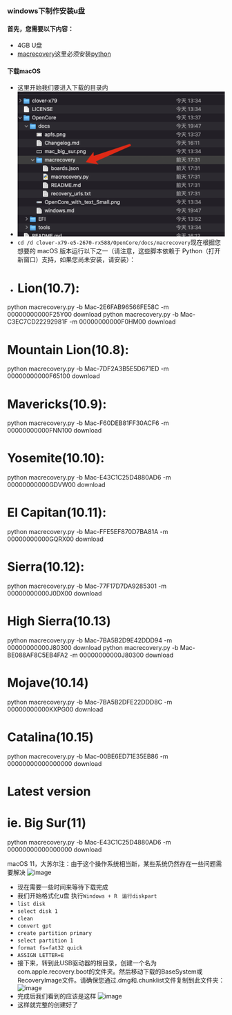 ### windows下制作安装u盘 ###
#### 首先，您需要以下内容：
- 4GB U盘
- [macrecovery](/OpenCore/docs/macrecovery)这里必须安装[python](https://www.python.org/downloads/)
#### 下载macOS
- 这里开始我们要进入下载的目录内
- ![image](/OpenCore/docs/macos_usb.png)
- ```cd /d clover-x79-e5-2670-rx588/OpenCore/docs/macrecovery```现在根据您想要的 macOS 版本运行以下之一（请注意，这些脚本依赖于 Python（打开新窗口）支持，如果您尚未安装，请安装）：
- # Lion(10.7):
python macrecovery.py -b Mac-2E6FAB96566FE58C -m 00000000000F25Y00 download
python macrecovery.py -b Mac-C3EC7CD22292981F -m 00000000000F0HM00 download

# Mountain Lion(10.8):
python macrecovery.py -b Mac-7DF2A3B5E5D671ED -m 00000000000F65100 download

# Mavericks(10.9):
python macrecovery.py -b Mac-F60DEB81FF30ACF6 -m 00000000000FNN100 download

# Yosemite(10.10):
python macrecovery.py -b Mac-E43C1C25D4880AD6 -m 00000000000GDVW00 download

# El Capitan(10.11):
python macrecovery.py -b Mac-FFE5EF870D7BA81A -m 00000000000GQRX00 download

# Sierra(10.12):
python macrecovery.py -b Mac-77F17D7DA9285301 -m 00000000000J0DX00 download

# High Sierra(10.13)
python macrecovery.py -b Mac-7BA5B2D9E42DDD94 -m 00000000000J80300 download
python macrecovery.py -b Mac-BE088AF8C5EB4FA2 -m 00000000000J80300 download

# Mojave(10.14)
python macrecovery.py -b Mac-7BA5B2DFE22DDD8C -m 00000000000KXPG00 download

# Catalina(10.15)
python macrecovery.py -b Mac-00BE6ED71E35EB86 -m 00000000000000000 download

# Latest version
# ie. Big Sur(11)
python macrecovery.py -b Mac-E43C1C25D4880AD6 -m 00000000000000000 download

macOS 11，大苏尔注：由于这个操作系统相当新，某些系统仍然存在一些问题需要解决
![image](/OpenCore/docs/macrecovery-done.1b0960bc)
- 现在需要一些时间来等待下载完成
- 我们开始格式化u盘 执行```Windows + R ``` ```运行diskpart```
- ```list disk```
- ```select disk 1```
- ```clean```
- ```convert gpt```
- ```create partition primary```
- ```select partition 1```
- ```format fs=fat32 quick```
- ```ASSIGN LETTER=E```
- 接下来，转到此USB驱动器的根目录，创建一个名为com.apple.recovery.boot的文件夹。然后移动下载的BaseSystem或RecoveryImage文件。请确保您通过.dmg和.chunklist文件复制到此文件夹：
![image](/OpenCore/docs/com-recovery.805dc41f)
- 完成后我们看到的应该是这样
![image](/OpenCore/docs/com-efi-done.a6fb730e)
- 这样就完整的创建好了
